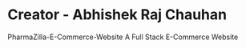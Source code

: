 # Creator - Abhishek Raj Chauhan 

PharmaZilla-E-Commerce-Website
A Full Stack E-Commerce Website


